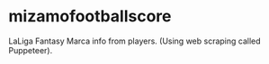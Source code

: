 # mizamofootballscore
LaLiga Fantasy Marca info from players. (Using web scraping called Puppeteer).
